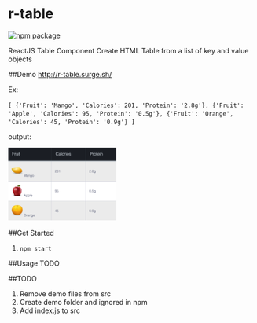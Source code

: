# r-table
[![npm package](https://img.shields.io/badge/npm-0.2.0-brightgreen.svg)](https://www.npmjs.com/package/r-table)

ReactJS Table Component
Create HTML Table from a list of key and value objects

##Demo
http://r-table.surge.sh/

Ex:

`[
{'Fruit': 'Mango', 'Calories': 201, 'Protein': '2.8g'},
{'Fruit': 'Apple', 'Calories': 95, 'Protein': '0.5g'},
{'Fruit': 'Orange', 'Calories': 45, 'Protein': '0.9g'}
]`

output:

<a href="http://r-table.surge.sh/"><img src="https://github.com/carlosvega20/r-table/raw/master/public/table.png" width="220"></a>

##Get Started
1. `npm start`

##Usage
TODO

##TODO
1. Remove demo files from src
2. Create demo folder and ignored in npm
3. Add index.js to src
